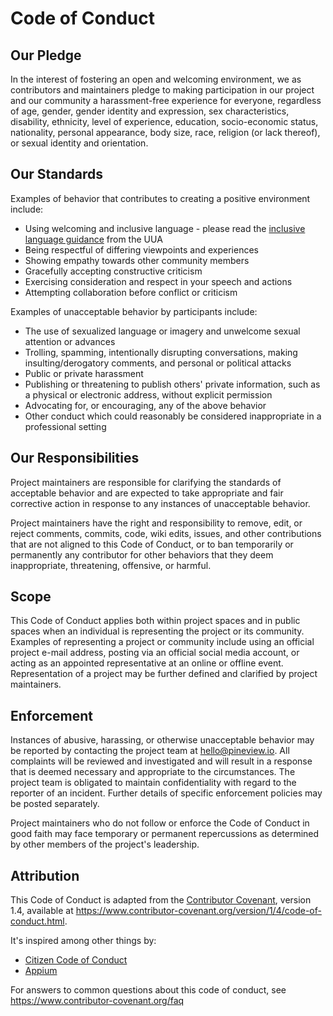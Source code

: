 # Code of Conduct

## Our Pledge

In the interest of fostering an open and welcoming environment, we as contributors and maintainers pledge to making participation in our project and our community a harassment-free experience for everyone, regardless of age, gender, gender identity and expression, sex characteristics, disability, ethnicity, level of experience, education, socio-economic status, nationality, personal appearance, body size, race, religion (or lack thereof), or sexual identity and orientation.

## Our Standards

Examples of behavior that contributes to creating a positive environment include:

* Using welcoming and inclusive language - please read the [inclusive language guidance](https://www.uua.org/lgbtq/welcoming/ways/200008.shtml) from the UUA
* Being respectful of differing viewpoints and experiences
* Showing empathy towards other community members
* Gracefully accepting constructive criticism
* Exercising consideration and respect in your speech and actions
* Attempting collaboration before conflict or criticism

Examples of unacceptable behavior by participants include:

* The use of sexualized language or imagery and unwelcome sexual attention or advances
* Trolling, spamming, intentionally disrupting conversations, making insulting/derogatory comments, and personal or political attacks
* Public or private harassment
* Publishing or threatening to publish others' private information, such as a physical or electronic address, without explicit permission
* Advocating for, or encouraging, any of the above behavior
* Other conduct which could reasonably be considered inappropriate in a professional setting


## Our Responsibilities

Project maintainers are responsible for clarifying the standards of acceptable
behavior and are expected to take appropriate and fair corrective action in
response to any instances of unacceptable behavior.

Project maintainers have the right and responsibility to remove, edit, or reject comments, commits, code, wiki edits, issues, and other contributions that are not aligned to this Code of Conduct, or to ban temporarily or permanently any contributor for other behaviors that they deem inappropriate, threatening, offensive, or harmful.

## Scope

This Code of Conduct applies both within project spaces and in public spaces when an individual is representing the project or its community. Examples of representing a project or community include using an official project e-mail address, posting via an official social media account, or acting as an appointed representative at an online or offline event. Representation of a project may be further defined and clarified by project maintainers.

## Enforcement

Instances of abusive, harassing, or otherwise unacceptable behavior may be reported by contacting the project team at hello@pineview.io. All complaints will be reviewed and investigated and will result in a response that is deemed necessary and appropriate to the circumstances. The project team is obligated to maintain confidentiality with regard to the reporter of an incident. Further details of specific enforcement policies may be posted separately.

Project maintainers who do not follow or enforce the Code of Conduct in good faith may face temporary or permanent repercussions as determined by other members of the project's leadership.

## Attribution

This Code of Conduct is adapted from the [Contributor Covenant][homepage], version 1.4,
available at https://www.contributor-covenant.org/version/1/4/code-of-conduct.html. 

It's inspired among other things by:

- [Citizen Code of Conduct](http://citizencodeofconduct.org/)
- [Appium](https://github.com/appium/appium/blob/master/CONDUCT.md)

[homepage]: https://www.contributor-covenant.org

For answers to common questions about this code of conduct, see https://www.contributor-covenant.org/faq